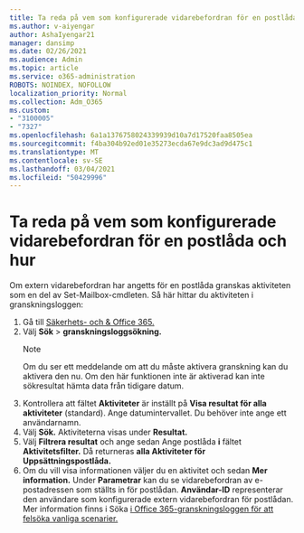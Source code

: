 ```yaml
---
title: Ta reda på vem som konfigurerade vidarebefordran för en postlåda och hur
ms.author: v-aiyengar
author: AshaIyengar21
manager: dansimp
ms.date: 02/26/2021
ms.audience: Admin
ms.topic: article
ms.service: o365-administration
ROBOTS: NOINDEX, NOFOLLOW
localization_priority: Normal
ms.collection: Adm_O365
ms.custom:
- "3100005"
- "7327"
ms.openlocfilehash: 6a1a1376758024339939d10a7d17520faa8505ea
ms.sourcegitcommit: f4ba304b92ed01e35273ecda67e9dc3ad9d475c1
ms.translationtype: MT
ms.contentlocale: sv-SE
ms.lasthandoff: 03/04/2021
ms.locfileid: "50429996"
---
```

# <a name="find-out-who-set-up-forwarding-on-a-mailbox-and-how"></a>Ta reda på vem som konfigurerade vidarebefordran för en postlåda och hur

Om extern vidarebefordran har angetts för en postlåda granskas aktiviteten som en del av Set-Mailbox-cmdleten. Så här hittar du aktiviteten i granskningsloggen:

1. Gå till [Säkerhets- och & Office 365.](https://go.microsoft.com/fwlink/p/?linkid=2077143)
1. Välj **Sök** >  **granskningsloggsökning.**
    > [!NOTE]
    > Om du ser ett meddelande om att du måste aktivera granskning kan du aktivera den nu. Om den här funktionen inte är aktiverad kan inte sökresultat hämta data från tidigare datum.
1. Kontrollera att fältet **Aktiviteter** är inställt på **Visa resultat för alla aktiviteter** (standard). Ange datumintervallet. Du behöver inte ange ett användarnamn.
1. Välj **Sök.** Aktiviteterna visas under **Resultat.**
1. Välj **Filtrera resultat** och ange sedan Ange postlåda **i** fältet **Aktivitetsfilter.** Då returneras **alla Aktiviteter för Uppsättningspostlåda.**
1. Om du vill visa informationen väljer du en aktivitet och sedan **Mer information.** Under **Parametrar** kan du se vidarebefordran av e-postadressen som ställts in för postlådan. **Användar-ID** representerar den användare som konfigurerade extern vidarebefordran för postlådan.
Mer information finns i Söka [i Office 365-granskningsloggen för att felsöka vanliga scenarier.](https://go.microsoft.com/fwlink/?linkid=2103944)